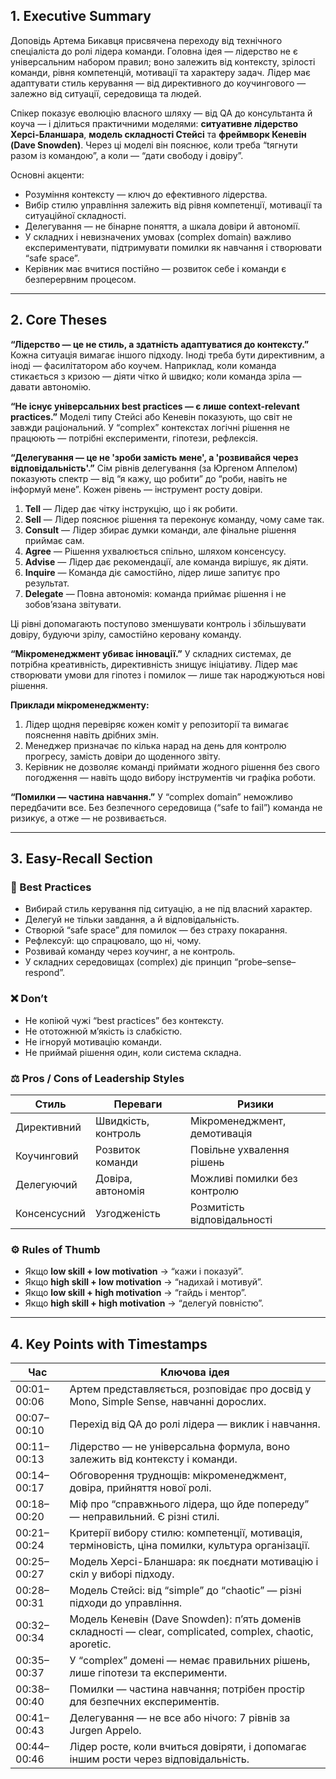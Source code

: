 ## 1. Executive Summary

Доповідь Артема Бикавця присвячена переходу від технічного спеціаліста до ролі лідера команди. Головна ідея — лідерство не є універсальним набором правил; воно залежить від контексту, зрілості команди, рівня компетенцій, мотивації та характеру задач. Лідер має адаптувати стиль керування — від директивного до коучингового — залежно від ситуації, середовища та людей.

Спікер показує еволюцію власного шляху — від QA до консультанта й коуча — і ділиться практичними моделями: **ситуативне лідерство Херсі-Бланшара**, **модель складності Стейсі** та **фреймворк Кеневін (Dave Snowden)**. Через ці моделі він пояснює, коли треба “tягнути разом із командою”, а коли — “дати свободу і довіру”.

Основні акценти:

* Розуміння контексту — ключ до ефективного лідерства.
* Вибір стилю управління залежить від рівня компетенції, мотивації та ситуаційної складності.
* Делегування — не бінарне поняття, а шкала довіри й автономії.
* У складних і невизначених умовах (complex domain) важливо експериментувати, підтримувати помилки як навчання і створювати “safe space”.
* Керівник має вчитися постійно — розвиток себе і команди є безперервним процесом.

---

## 2. Core Theses

**“Лідерство — це не стиль, а здатність адаптуватися до контексту.”**
Кожна ситуація вимагає іншого підходу. Іноді треба бути директивним, а іноді — фасилітатором або коучем. Наприклад, коли команда стикається з кризою — діяти чітко й швидко; коли команда зріла — давати автономію.

**“Не існує універсальних best practices — є лише context-relevant practices.”**
Моделі типу Стейсі або Кеневін показують, що світ не завжди раціональний. У “complex” контекстах логічні рішення не працюють — потрібні експерименти, гіпотези, рефлексія.

**“Делегування — це не 'зроби замість мене', а 'розвивайся через відповідальність'.”**
Сім рівнів делегування (за Юргеном Аппелом) показують спектр — від “я кажу, що робити” до “роби, навіть не інформуй мене”. Кожен рівень — інструмент росту довіри.

1. **Tell** — Лідер дає чітку інструкцію, що і як робити.
2. **Sell** — Лідер пояснює рішення та переконує команду, чому саме так.
3. **Consult** — Лідер збирає думки команди, але фінальне рішення приймає сам.
4. **Agree** — Рішення ухвалюється спільно, шляхом консенсусу.
5. **Advise** — Лідер дає рекомендації, але команда вирішує, як діяти.
6. **Inquire** — Команда діє самостійно, лідер лише запитує про результат.
7. **Delegate** — Повна автономія: команда приймає рішення і не зобов’язана звітувати.

Ці рівні допомагають поступово зменшувати контроль і збільшувати довіру, будуючи зрілу, самостійно керовану команду.

**“Мікроменеджмент убиває інновації.”**
У складних системах, де потрібна креативність, директивність знищує ініціативу. Лідер має створювати умови для гіпотез і помилок — лише так народжуються нові рішення.

**Приклади мікроменеджменту:**

1. Лідер щодня перевіряє кожен коміт у репозиторії та вимагає пояснення навіть дрібних змін.
2. Менеджер призначає по кілька нарад на день для контролю прогресу, замість довіри до щоденного звіту.
3. Керівник не дозволяє команді приймати жодного рішення без свого погодження — навіть щодо вибору інструментів чи графіка роботи.

**“Помилки — частина навчання.”**
У “complex domain” неможливо передбачити все. Без безпечного середовища (“safe to fail”) команда не ризикує, а отже — не розвивається.

---

## 3. Easy-Recall Section

### 🔹 Best Practices

* Вибирай стиль керування під ситуацію, а не під власний характер.
* Делегуй не тільки завдання, а й відповідальність.
* Створюй “safe space” для помилок — без страху покарання.
* Рефлексуй: що спрацювало, що ні, чому.
* Розвивай команду через коучинг, а не контроль.
* У складних середовищах (complex) діє принцип “probe–sense–respond”.

### ❌ Don’t

* Не копіюй чужі “best practices” без контексту.
* Не ототожнюй м’якість із слабкістю.
* Не ігноруй мотивацію команди.
* Не приймай рішення один, коли система складна.

### ⚖️ Pros / Cons of Leadership Styles

| Стиль        | Переваги            | Ризики                       |
| ------------ | ------------------- | ---------------------------- |
| Директивний  | Швидкість, контроль | Мікроменеджмент, демотивація |
| Коучинговий  | Розвиток команди    | Повільне ухвалення рішень    |
| Делегуючий   | Довіра, автономія   | Можливі помилки без контролю |
| Консенсусний | Узгодженість        | Розмитість відповідальності  |

### ⚙️ Rules of Thumb

* Якщо **low skill + low motivation** → “кажи і показуй”.
* Якщо **high skill + low motivation** → “надихай і мотивуй”.
* Якщо **low skill + high motivation** → “гайдь і ментор”.
* Якщо **high skill + high motivation** → “делегуй повністю”.

---

## 4. Key Points with Timestamps

| Час         | Ключова ідея                                                                                              |
| ----------- | --------------------------------------------------------------------------------------------------------- |
| 00:01–00:06 | Артем представляється, розповідає про досвід у Mono, Simple Sense, навчанні дорослих.                     |
| 00:07–00:10 | Перехід від QA до ролі лідера — виклик і навчання.                                                        |
| 00:11–00:13 | Лідерство — не універсальна формула, воно залежить від контексту і команди.                               |
| 00:14–00:17 | Обговорення труднощів: мікроменеджмент, довіра, прийняття нової ролі.                                     |
| 00:18–00:20 | Міф про “справжнього лідера, що йде попереду” — неправильний. Є різні стилі.                              |
| 00:21–00:24 | Критерії вибору стилю: компетенції, мотивація, терміновість, ціна помилки, культура організації.          |
| 00:25–00:27 | Модель Херсі-Бланшара: як поєднати мотивацію і скіл у виборі підходу.                                     |
| 00:28–00:31 | Модель Стейсі: від “simple” до “chaotic” — різні підходи до управління.                                   |
| 00:32–00:34 | Модель Кеневін (Dave Snowden): п’ять доменів складності — clear, complicated, complex, chaotic, aporetic. |
| 00:35–00:37 | У “complex” домені — немає правильних рішень, лише гіпотези та експерименти.                              |
| 00:38–00:40 | Помилки — частина навчання; потрібен простір для безпечних експериментів.                                 |
| 00:41–00:43 | Делегування — не все або нічого: 7 рівнів за Jurgen Appelo.                                               |
| 00:44–00:46 | Лідер росте, коли вчиться довіряти, і допомагає іншим рости через відповідальність.                       |
